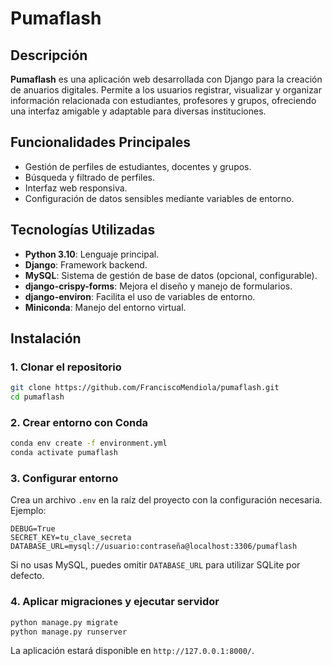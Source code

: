 # Pumaflash

## Descripción

**Pumaflash** es una aplicación web desarrollada con Django para la creación de anuarios digitales. Permite a los usuarios registrar, visualizar y organizar información relacionada con estudiantes, profesores y grupos, ofreciendo una interfaz amigable y adaptable para diversas instituciones.

## Funcionalidades Principales

* Gestión de perfiles de estudiantes, docentes y grupos.
* Búsqueda y filtrado de perfiles.
* Interfaz web responsiva.
* Configuración de datos sensibles mediante variables de entorno.

## Tecnologías Utilizadas

* **Python 3.10**: Lenguaje principal.
* **Django**: Framework backend.
* **MySQL**: Sistema de gestión de base de datos (opcional, configurable).
* **django-crispy-forms**: Mejora el diseño y manejo de formularios.
* **django-environ**: Facilita el uso de variables de entorno.
* **Miniconda**: Manejo del entorno virtual.

## Instalación

### 1. Clonar el repositorio

```bash
git clone https://github.com/FranciscoMendiola/pumaflash.git
cd pumaflash
```

### 2. Crear entorno con Conda

```bash
conda env create -f environment.yml
conda activate pumaflash
```

### 3. Configurar entorno

Crea un archivo `.env` en la raíz del proyecto con la configuración necesaria. Ejemplo:

```env
DEBUG=True
SECRET_KEY=tu_clave_secreta
DATABASE_URL=mysql://usuario:contraseña@localhost:3306/pumaflash
```

Si no usas MySQL, puedes omitir `DATABASE_URL` para utilizar SQLite por defecto.

### 4. Aplicar migraciones y ejecutar servidor

```bash
python manage.py migrate
python manage.py runserver
```

La aplicación estará disponible en `http://127.0.0.1:8000/`.
